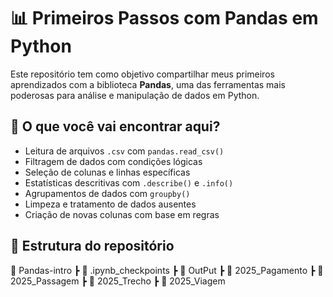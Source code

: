 # 📊 Primeiros Passos com Pandas em Python

Este repositório tem como objetivo compartilhar meus primeiros aprendizados com a biblioteca **Pandas**, uma das ferramentas mais poderosas para análise e manipulação de dados em Python.

## 🧠 O que você vai encontrar aqui?

- Leitura de arquivos `.csv` com `pandas.read_csv()`
- Filtragem de dados com condições lógicas
- Seleção de colunas e linhas específicas
- Estatísticas descritivas com `.describe()` e `.info()`
- Agrupamentos de dados com `groupby()`
- Limpeza e tratamento de dados ausentes
- Criação de novas colunas com base em regras

## 📁 Estrutura do repositório

📂 Pandas-intro
  ┣ 📂 .ipynb_checkpoints
  ┣ 📂 OutPut
  ┣ 📄 2025_Pagamento
  ┣ 📄 2025_Passagem
  ┣ 📄 2025_Trecho
  ┣ 📄 2025_Viagem

